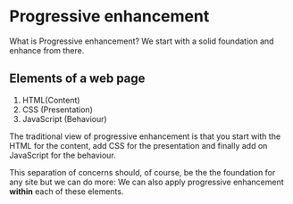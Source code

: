 # Progressive enhancement
What is Progressive enhancement?  We start with a solid foundation and enhance from there.

## Elements of a web page

  1. HTML(Content)
  2. CSS (Presentation)
  3. JavaScript (Behaviour)

The traditional view of progressive enhancement is that you start with the HTML for the content, add CSS for the presentation and finally add on JavaScript for the behaviour.

This separation of concerns should, of course, be the the foundation for any site but we can do more:  We can also apply progressive enhancement **within** each of these elements.
